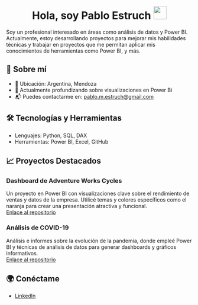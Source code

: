 <h1 align="center">Hola, soy Pablo Estruch <img src="https://media.giphy.com/media/hvRJCLFzcasrR4ia7z/giphy.gif" width="35"></h1>


Soy un profesional interesado en áreas como análisis de datos y Power BI. Actualmente, estoy desarrollando proyectos para mejorar mis habilidades técnicas y trabajar en proyectos que me permitan aplicar mis conocimientos de herramientas como Power BI, y más.

## 🚀 Sobre mí

- 📍 Ubicación: Argentina, Mendoza
- 🌱 Actualmente profundizando sobre visualizaciones en Power Bi
- 📬 Puedes contactarme en: pablo.m.estruch@gmail.com

## 🛠️ Tecnologías y Herramientas

- Lenguajes: Python, SQL, DAX
- Herramientas: Power BI, Excel, GitHub

## 📈 Proyectos Destacados

### Dashboard de Adventure Works Cycles
Un proyecto en Power BI con visualizaciones clave sobre el rendimiento de ventas y datos de la empresa. Utilicé temas y colores específicos como el naranja para crear una presentación atractiva y funcional.  
[Enlace al repositorio](https://github.com/PabloEstruch/Adventure_Works)

### Análisis de COVID-19
Análisis e informes sobre la evolución de la pandemia, donde empleé Power BI y técnicas de análisis de datos para generar dashboards y gráficos informativos.  
[Enlace al repositorio](https://github.com/PabloEstruch/Biogenesis)

## 🌍 Conéctame

- [LinkedIn](https://www.linkedin.com/in/pablo-mart%C3%ADn-estruch-contreras-b27809241/)

